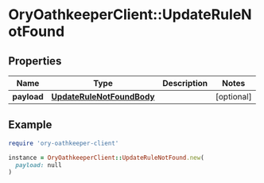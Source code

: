 # OryOathkeeperClient::UpdateRuleNotFound

## Properties

| Name | Type | Description | Notes |
| ---- | ---- | ----------- | ----- |
| **payload** | [**UpdateRuleNotFoundBody**](UpdateRuleNotFoundBody.md) |  | [optional] |

## Example

```ruby
require 'ory-oathkeeper-client'

instance = OryOathkeeperClient::UpdateRuleNotFound.new(
  payload: null
)
```

